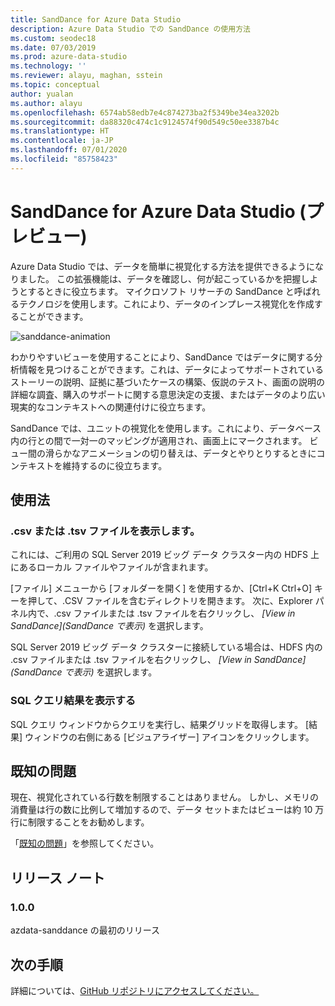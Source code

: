 ```yaml
---
title: SandDance for Azure Data Studio
description: Azure Data Studio での SandDance の使用方法
ms.custom: seodec18
ms.date: 07/03/2019
ms.prod: azure-data-studio
ms.technology: ''
ms.reviewer: alayu, maghan, sstein
ms.topic: conceptual
author: yualan
ms.author: alayu
ms.openlocfilehash: 6574ab58edb7e4c874273ba2f5349be34ea3202b
ms.sourcegitcommit: da88320c474c1c9124574f90d549c50ee3387b4c
ms.translationtype: HT
ms.contentlocale: ja-JP
ms.lasthandoff: 07/01/2020
ms.locfileid: "85758423"
---
```

# <a name="sanddance-for-azure-data-studio-preview"></a>SandDance for Azure Data Studio (プレビュー)
Azure Data Studio では、データを簡単に視覚化する方法を提供できるようになりました。 この拡張機能は、データを確認し、何が起こっているかを把握しようとするときに役立ちます。 マイクロソフト リサーチの SandDance と呼ばれるテクノロジを使用します。これにより、データのインプレース視覚化を作成することができます。

![sanddance-animation](https://user-images.githubusercontent.com/11507384/54236654-52d42800-44d1-11e9-859e-6c5d297a46d2.gif)

わかりやすいビューを使用することにより、SandDance ではデータに関する分析情報を見つけることができます。これは、データによってサポートされているストーリーの説明、証拠に基づいたケースの構築、仮説のテスト、画面の説明の詳細な調査、購入のサポートに関する意思決定の支援、またはデータのより広い現実的なコンテキストへの関連付けに役立ちます。

SandDance では、ユニットの視覚化を使用します。これにより、データベース内の行との間で一対一のマッピングが適用され、画面上にマークされます。
ビュー間の滑らかなアニメーションの切り替えは、データとやりとりするときにコンテキストを維持するのに役立ちます。

## <a name="usage"></a>使用法

### <a name="view-csv-or-tsv-files"></a>.csv または .tsv ファイルを表示します。
これには、ご利用の SQL Server 2019 ビッグ データ クラスター内の HDFS 上にあるローカル ファイルやファイルが含まれます。
 
[ファイル] メニューから [フォルダーを開く] を使用するか、[Ctrl+K Ctrl+O] キーを押して、.CSV ファイルを含むディレクトリを開きます。  次に、Explorer パネル内で、.csv ファイルまたは .tsv ファイルを右クリックし、 *[View in SandDance]\(SandDance で表示\)* を選択します。

SQL Server 2019 ビッグ データ クラスターに接続している場合は、HDFS 内の .csv ファイルまたは .tsv ファイルを右クリックし、 *[View in SandDance]\(SandDance で表示\)* を選択します。

### <a name="view-sql-query-results"></a>SQL クエリ結果を表示する

SQL クエリ ウィンドウからクエリを実行し、結果グリッドを取得します。 [結果] ウィンドウの右側にある [ビジュアライザー] アイコンをクリックします。

## <a name="known-issues"></a>既知の問題

現在、視覚化されている行数を制限することはありません。 しかし、メモリの消費量は行の数に比例して増加するので、データ セットまたはビューは約 10 万行に制限することをお勧めします。

「[既知の問題](https://microsoft.github.io/SandDance/#known-issues)」を参照してください。

## <a name="release-notes"></a>リリース ノート

### <a name="100"></a>1.0.0

azdata-sanddance の最初のリリース

## <a name="next-steps"></a>次の手順
詳細については、[GitHub リポジトリにアクセスしてください。](https://github.com/Microsoft/SandDance)
